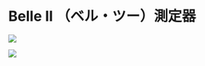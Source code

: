 # Belle II （ベル・ツー）測定器
![](http://test.belle2.jp/wp-content/uploads/2016/06/detector_vertical_v2.png)

[![](http://img.youtube.com/vi/7b4m5V1TWCk&t=25s/0.jpg)](https://www.youtube.com/watch?v=7b4m5V1TWCk&t=25s)


